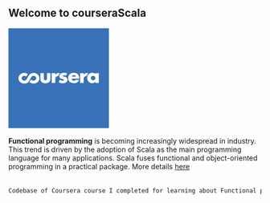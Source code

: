 ## Welcome to courseraScala

![Image](https://raw.githubusercontent.com/samuelvinodh/samuelvinodh.github.io/master/img/coursera.png)

**Functional programming** is becoming increasingly widespread in industry. This trend is driven by the adoption of Scala as the main programming language for many applications. Scala fuses functional and object-oriented programming in a practical package. More details [here](https://www.coursera.org/learn/progfun1?specialization=scala)

```markdown

Codebase of Coursera course I completed for learning about Functional programming using Scala.

```

